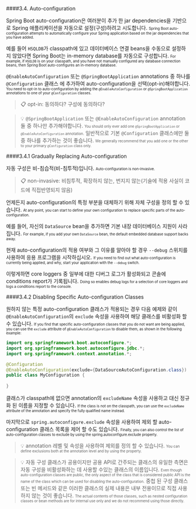 ####3.4. Auto-configuration

Spring Boot auto-configuration은 여러분이 추가 한 jar dependencies을 기반으로 Spring 애플리케이션을 자동으로 설정(구성)하려고 시도합니다.
<small><small>Spring Boot auto-configuration attempts to automatically configure your Spring application based on the jar dependencies that you have added.</small></small>

예를 들어 `HSQLDB`가 classpath에 있고 데이터베이스 연결 beans을 수동으로 설정하지 않았다면 Spring Boot는 in-memory database를 자동으로 구성합니다.
<small><small>For example, if `HSQLDB` is on your classpath, and you have not manually configured any database connection beans, then Spring Boot auto-configures an in-memory database.</small></small>

`@EnableAutoConfiguration` 또는 `@SpringBootApplication` annotations 중 하나를 `@Configuration` 클래스 에 추가하여 auto-configuration을 선택(opt-in)해야합니다.
<small><small>You need to opt-in to auto-configuration by adding the `@EnableAutoConfiguration` or `@SpringBootApplication` annotations to one of your `@Configuration` classes.</small></small>

>:clipboard: opt-in: 동의하다? 구성에 동의하다?

>:bulb:
`@SpringBootApplication` 또는 `@EnableAutoConfiguration` annotation 둘 중 하나만 추가해야합니다.
<small><small>You should only ever add one `@SpringBootApplication` or `@EnableAutoConfiguration` annotation.</small></small>
일반적으로 기본 `@Configuration` 클래스에만 둘 중 하나를 추가하는 것이 좋습니다.
<small><small>We generally recommend that you add one or the other to your primary `@Configuration` class only.</small></small>

####3.4.1 Gradually Replacing Auto-configuration

자동 구성은 비-침습적(비-침투적)입니다.
<small><small>Auto-configuration is non-invasive.</small></small>

>:clipboard: non-invasive: 비침투적, 확장하지 않는, 번지지 않는(기술에 적용 사실이 코드에 직접반영되지 않음)

언제든지 auto-configuration의 특정 부분을 대체하기 위해 자체 구성을 정의 할 수 있습니다.
<small><small>At any point, you can start to define your own configuration to replace specific parts of the auto-configuration.</small></small>

예를 들어, 자신의 `DataSource` bean을 추가하면 기본 내장 데이터베이스 지원이 사라집니다.
<small><small>For example, if you add your own `DataSource` bean, the default embedded database support backs away.</small></small>

현재 auto-configuration의 적용 여부와 그 이유를 알아야 할 경우 `--debug` 스위치를 사용하여 응용 프로그램을 시작하십시오.
<small><small>If you need to find out what auto-configuration is currently being applied, and why, start your application with the `--debug` switch.</small></small>

이렇게하면 core loggers 중 일부에 대한 디버그 로그가 활성화되고 콘솔에 conditions report가 기록됩니다.
<small><small>Doing so enables debug logs for a selection of core loggers and logs a conditions report to the console.</small></small>

####3.4.2 Disabling Specific Auto-configuration Classes

원하지 않는 특정 auto-configuration 클래스가 적용되는 경우 다음 예제와 같이 `@EnableAutoConfiguration`의 `exclude` 속성을 사용하여 해당 클래스를 비활성화 할 수 있습니다.
<small><small>If you find that specific auto-configuration classes that you do not want are being applied, you can use the `exclude` attribute of `@EnableAutoConfiguration` to disable them, as shown in the following example:</small></small>

```java
import org.springframework.boot.autoconfigure.*;
import org.springframework.boot.autoconfigure.jdbc.*;
import org.springframework.context.annotation.*;

@Configuration
@EnableAutoConfiguration(exclude={DataSourceAutoConfiguration.class})
public class MyConfiguration {
    
}
```

클래스가 classpath에 없으면 annotation의 `excludeName` 속성을 사용하고 대신 정규화 된 이름을 지정할 수 있습니다.
<small><small>If the class is not on the classpath, you can use the `excludeName` attribute of the annotation and specify the fully qualified name instead.</small></small>

마지막으로 `spring.autoconfigure.exclude` 속성을 사용하여 제외 할 auto-configuration 클래스 목록을 제어 할 수도 있습니다.
<small><small>Finally, you can also control the list of auto-configuration classes to exclude by using the spring.autoconfigure.exclude property.</small></small>

>:bulb:
annotation 레벨 및 속성을 사용하여 제외를 정의 할 수 있습니다.
<small><small>You can define exclusions both at the annotation level and by using the property.</small></small>

>:bulb:
자동 구성 클래스가 공용이지만 공용 API로 간주되는 클래스의 유일한 측면은 자동 구성을 비활성화하는 데 사용할 수있는 클래스의 이름입니다.
<small><small>Even though auto-configuration classes are public, the only aspect of the class that is considered public API is the name of the class which can be used for disabling the auto-configuration.</small></small>
중첩 된 구성 클래스 또는 빈 메서드와 같은 이러한 클래스의 실제 내용은 내부 전용이므로 직접 사용하지 않는 것이 좋습니다.
<small><small>The actual contents of those classes, such as nested configuration classes or bean methods are for internal use only and we do not recommend using those directly.</small></small>
